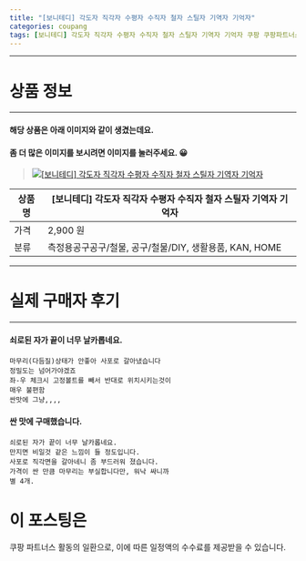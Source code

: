 ```yaml
---
title: "[보니테디] 각도자 직각자 수평자 수직자 철자 스틸자 기역자 기억자"
categories: coupang
tags: [보니테디] 각도자 직각자 수평자 수직자 철자 스틸자 기역자 기억자 쿠팡 쿠팡파트너스
---
```

---

# 상품 정보

---

#### 해당 상품은 아래 이미지와 같이 생겼는데요. 
#### 좀 더 많은 이미지를 보시려면 이미지를 눌러주세요. 😀
> [![[보니테디] 각도자 직각자 수평자 수직자 철자 스틸자 기역자 기억자](https://static.coupangcdn.com/image/affiliate/banner/aeaa348241543700b87d6c347e95a222@2x.jpg)](https://coupa.ng/b0mXDn)

상품명 | [보니테디] 각도자 직각자 수평자 수직자 철자 스틸자 기역자 기억자
-------|-------
가격 | 2,900 원
분류 | 측정용공구공구/철물, 공구/철물/DIY, 생활용품, KAN, HOME

---

# 실제 구매자 후기

---


####    쇠로된 자가 끝이 너무 날카롭네요.
    마무리(다듬질)상태가 안좋아 사포로 갈아냈습니다
    정밀도는 넘어가야겠죠
    좌-우 체크시 고정볼트를 빼서 반대로 위치시키는것이
    매우 불편함
    싼맛에 그냥,,,,

####    싼 맛에 구매했습니다.
    쇠로된 자가 끝이 너무 날카롭네요.
    만지면 비일것 같은 느낌이 들 정도입니다.
    사포로 직각면을 갈아네니 좀 부드러워 졌습니다.
    가격이 싼 만큼 마무리는 부실합니다만, 워낙 싸니까
    별 4개.



# 이 포스팅은
쿠팡 파트너스 활동의 일환으로, 이에 따른 일정액의 수수료를 제공받을 수 있습니다.
